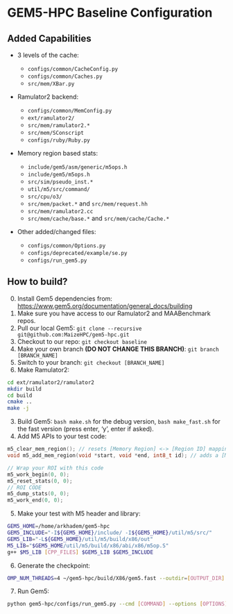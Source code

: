 # GEM5-HPC Baseline Configuration

## Added Capabilities

- 3 levels of the cache:
    - `configs/common/CacheConfig.py`
    - `configs/common/Caches.py`
    - `src/mem/XBar.py`

- Ramulator2 backend:
    - `configs/common/MemConfig.py`
    - `ext/ramulator2/`
    - `src/mem/ramulator2.*`
    - `src/mem/SConscript`
    - `configs/ruby/Ruby.py`

- Memory region based stats:
    - `include/gem5/asm/generic/m5ops.h`
    - `include/gem5/m5ops.h`
    - `src/sim/pseudo_inst.*`
    - `util/m5/src/command/`
    - `src/cpu/o3/`
    - `src/mem/packet.*` and `src/mem/request.hh`
    - `src/mem/ramulator2.cc`
    - `src/mem/cache/base.*` and `src/mem/cache/Cache.*`

- Other added/changed files:
    - `configs/common/Options.py`
    - `configs/deprecated/example/se.py`
    - `configs/run_gem5.py`

## How to build?

0. Install Gem5 dependencies from: <https://www.gem5.org/documentation/general_docs/building>
1. Make sure you have access to our Ramulator2 and MAABenchmark repos.
2. Pull our local Gem5: `git clone --recursive git@github.com:MaizeHPC/gem5-hpc.git`
3. Checkout to our repo: `git checkout baseline`
4. Make your own branch **(DO NOT CHANGE THIS BRANCH)**: `git branch [BRANCH_NAME]`
5. Switch to your branch: `git checkout [BRANCH_NAME]`
2. Make Ramulator2:
```bash
cd ext/ramulator2/ramulator2
mkdir build
cd build
cmake ..
make -j
```
3. Build Gem5: `bash make.sh` for the debug version, `bash make_fast.sh` for the fast version (press enter, ‘y’, enter if asked).
4. Add M5 APIs to your test code:
```C++
m5_clear_mem_region(); // resets [Memory Region] <-> [Region ID] mapping
void m5_add_mem_region(void *start, void *end, int8_t id); // adds a [Memory Region] <-> [Region ID] mapping

// Wrap your ROI with this code
m5_work_begin(0, 0);
m5_reset_stats(0, 0);
// ROI CODE
m5_dump_stats(0, 0);
m5_work_end(0, 0);
```
5. Make your test with M5 header and library:
```bash
GEM5_HOME=/home/arkhadem/gem5-hpc
GEM5_INCLUDE="-I${GEM5_HOME}/include/ -I${GEM5_HOME}/util/m5/src/"
GEM5_LIB="-L${GEM5_HOME}/util/m5/build/x86/out"
M5_LIB="$GEM5_HOME/util/m5/build/x86/abi/x86/m5op.S"
g++ $M5_LIB [CPP_FILES] $GEM5_LIB $GEM5_INCLUDE
```
6. Generate the checkpoint:
```bash
OMP_NUM_THREADS=4 ~/gem5-hpc/build/X86/gem5.fast --outdir=[OUTPUT_DIR] ~/gem5-hpc/configs/deprecated/example/se.py --cpu-type AtomicSimpleCPU -n 4 --mem-size '16GB' --cmd [COMMAND] --options [OPTIONS]
```
7. Run Gem5:
```bash
python gem5-hpc/configs/run_gem5.py --cmd [COMMAND] --options [OPTIONS] --checkpoint [CPT_DIR] --output [OUTPUT_DIR] [--fast]
```